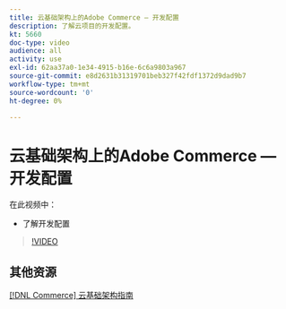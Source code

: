 ```yaml
---
title: 云基础架构上的Adobe Commerce — 开发配置
description: 了解云项目的开发配置。
kt: 5660
doc-type: video
audience: all
activity: use
exl-id: 62aa37a0-1e34-4915-b16e-6c6a9803a967
source-git-commit: e8d2631b31319701beb327f42fdf1372d9dad9b7
workflow-type: tm+mt
source-wordcount: '0'
ht-degree: 0%

---
```


# 云基础架构上的Adobe Commerce — 开发配置

在此视频中：

- 了解开发配置

>[!VIDEO](https://video.tv.adobe.com/v/35696?quality=12&learn=on)

## 其他资源

[[!DNL Commerce] 云基础架构指南](https://experienceleague.adobe.com/docs/commerce-cloud-service/user-guide/overview.html)
